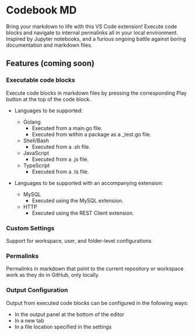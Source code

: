 # Codebook MD

Bring your markdown to life with this VS Code extension! Execute code blocks and navigate to internal permalinks all in your local environment. Inspired by Jupyter notebooks, and a furious ongoing battle against boring documentation and markdown files.


## Features (coming soon)

### Executable code blocks

Execute code blocks in markdown files by pressing the corresponding Play button at the top of the code block.

- Languages to be supported:
  - Golang
    - Executed from a main.go file.
    - Executed from within a package as a _test.go file.
  - Shell/Bash
    - Executed from a .sh file.
  - JavaScript
    - Executed from a .js file.
  - TypeScript
    - Executed from a .ts file.

- Languages to be supported with an accompanying extension:
  - MySQL
    - Executed using the MySQL extension.
  - HTTP
    - Executed using the REST Client extension.

### Custom Settings

Support for workspace, user, and folder-level configurations

### Permalinks
Permalinks in markdown that point to the current repository or workspace work as they do in GitHub, only locally.

### Output Configuration
Output from executed code blocks can be configured in the following ways:
- In the output panel at the bottom of the editor
- In a new tab
- In a file location specified in the settings

